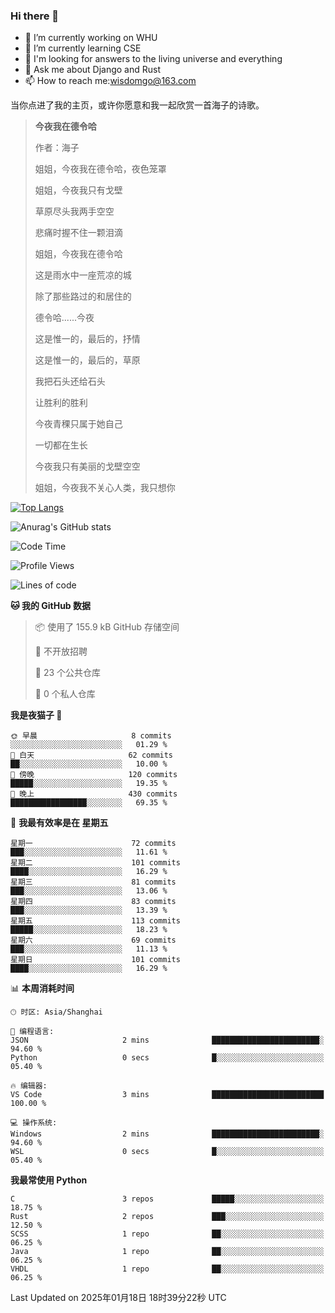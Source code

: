 ### Hi there 👋



- 🔭 I’m currently working on WHU
- 🌱 I’m currently learning CSE
- 🤔 I'm looking for answers to the living universe and everything
- 💬 Ask me about Django and Rust
- 📫 How to reach me:wisdomgo@163.com

当你点进了我的主页，或许你愿意和我一起欣赏一首海子的诗歌。

>**今夜我在德令哈**
>
>作者：海子
>
>姐姐，今夜我在德令哈，夜色笼罩
>
>姐姐，今夜我只有戈壁
>
>草原尽头我两手空空
>
>悲痛时握不住一颗泪滴
>
>姐姐，今夜我在德令哈
>
>这是雨水中一座荒凉的城
>
>除了那些路过的和居住的
>
>德令哈......今夜
>
>这是惟一的，最后的，抒情
>
>这是惟一的，最后的，草原
>
>我把石头还给石头
>
>让胜利的胜利
>
>今夜青稞只属于她自己
>
>一切都在生长
>
>今夜我只有美丽的戈壁空空
>
>姐姐，今夜我不关心人类，我只想你



[![Top Langs](https://github-readme-stats.vercel.app/api/top-langs/?username=wisdomgo&theme=onedark)](https://github.com/anuraghazra/github-readme-stats)

![Anurag's GitHub stats](https://github-readme-stats.vercel.app/api?username=wisdomgo&hide=contribs,stars&theme=synthwave)

<!--START_SECTION:waka-->
![Code Time](http://img.shields.io/badge/Code%20Time-426%20hrs%2024%20mins-blue)

![Profile Views](http://img.shields.io/badge/%E4%B8%AA%E4%BA%BA%E8%B5%84%E6%96%99%E8%A7%82%E7%9C%8B%E6%AC%A1%E6%95%B0-2-blue)

![Lines of code](https://img.shields.io/badge/%E4%BB%8E%E3%80%8CHello%20World%E3%80%8D%E8%B5%B7%E6%88%91%E5%B7%B2%E7%BB%8F%E5%86%99%E4%BA%86-639.5%20thousand%20%E8%A1%8C%E4%BB%A3%E7%A0%81-blue)

**🐱 我的 GitHub 数据** 

> 📦  使用了 155.9 kB GitHub 存储空间 
 > 
> 🚫 不开放招聘
 > 
> 📜 23 个公共仓库 
 > 
> 🔑 0 个私人仓库 
 > 
**我是夜猫子 🦉** 

```text
🌞 早晨                     8 commits           ░░░░░░░░░░░░░░░░░░░░░░░░░   01.29 % 
🌆 白天                     62 commits          ██░░░░░░░░░░░░░░░░░░░░░░░   10.00 % 
🌃 傍晚                     120 commits         █████░░░░░░░░░░░░░░░░░░░░   19.35 % 
🌙 晚上                     430 commits         █████████████████░░░░░░░░   69.35 % 
```
📅 **我最有效率是在 星期五** 

```text
星期一                      72 commits          ███░░░░░░░░░░░░░░░░░░░░░░   11.61 % 
星期二                      101 commits         ████░░░░░░░░░░░░░░░░░░░░░   16.29 % 
星期三                      81 commits          ███░░░░░░░░░░░░░░░░░░░░░░   13.06 % 
星期四                      83 commits          ███░░░░░░░░░░░░░░░░░░░░░░   13.39 % 
星期五                      113 commits         █████░░░░░░░░░░░░░░░░░░░░   18.23 % 
星期六                      69 commits          ███░░░░░░░░░░░░░░░░░░░░░░   11.13 % 
星期日                      101 commits         ████░░░░░░░░░░░░░░░░░░░░░   16.29 % 
```


📊 **本周消耗时间** 

```text
🕑︎ 时区: Asia/Shanghai

💬 编程语言: 
JSON                     2 mins              ████████████████████████░   94.60 % 
Python                   0 secs              █░░░░░░░░░░░░░░░░░░░░░░░░   05.40 % 

🔥 编辑器: 
VS Code                  3 mins              █████████████████████████   100.00 % 

💻 操作系统: 
Windows                  2 mins              ████████████████████████░   94.60 % 
WSL                      0 secs              █░░░░░░░░░░░░░░░░░░░░░░░░   05.40 % 
```

**我最常使用 Python** 

```text
C                        3 repos             █████░░░░░░░░░░░░░░░░░░░░   18.75 % 
Rust                     2 repos             ███░░░░░░░░░░░░░░░░░░░░░░   12.50 % 
SCSS                     1 repo              ██░░░░░░░░░░░░░░░░░░░░░░░   06.25 % 
Java                     1 repo              ██░░░░░░░░░░░░░░░░░░░░░░░   06.25 % 
VHDL                     1 repo              ██░░░░░░░░░░░░░░░░░░░░░░░   06.25 % 
```




 Last Updated on 2025年01月18日 18时39分22秒 UTC
<!--END_SECTION:waka-->
